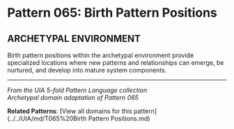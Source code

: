 # Pattern 065: Birth Pattern Positions

## ARCHETYPAL ENVIRONMENT

Birth pattern positions within the archetypal environment provide specialized locations where new patterns and relationships can emerge, be nurtured, and develop into mature system components.

---

*From the UIA 5-fold Pattern Language collection*  
*Archetypal domain adaptation of Pattern 065*

**Related Patterns**: [View all domains for this pattern](../../UIA/md/T065%20Birth Pattern Positions.md)